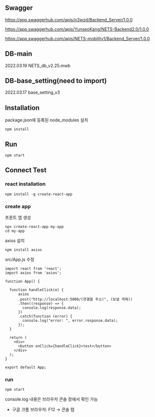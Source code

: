 ## Swagger
https://app.swaggerhub.com/apis/n3wzd/Backend_Server/1.0.0

https://app.swaggerhub.com/apis/YunseoKang/NETS-Backend2.0/1.0.0

https://app.swaggerhub.com/apis/NETS-mobility1/Backend_Server/1.0.0

## DB-main
2022.03.19 NETS_db_v2.25.mwb

## DB-base_setting(need to import)
2022.03.17 base_setting_v3

## Installation
package.json에 등록된 node_modules 설치
```
npm install
```

## Run
```
npm start
```

## Connect Test
### react installation
```
npm install -g create-react-app
```

### create app
프론트 앱 생성
```
npx create-react-app my-app
cd my-app
```

axios 설치
```
npm install axios
```

src/App.js 수정
```
import react from 'react';
import axios from 'axios';

function App() {

  function handleClick(e) {
      axios
      .post("http://localhost:5000/(연결할 주소)", (보낼 객체))
      .then((response) => {
        console.log(response.data);
      })
      .catch(function (error) {
        console.log("error: ", error.response.data);
      });
  }

  return (
    <div>
      <button onClick={handleClick}>test</button>
    </div>
  );
}

export default App;

```

### run
```
npm start
```
console.log 내용은 브라우저 콘솔 창에서 확인 가능
- 구글 크롬 브라우저: F12 → 콘솔 탭
